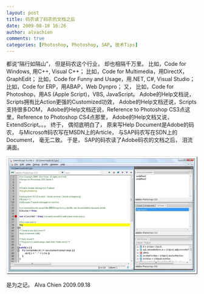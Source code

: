 ```yaml
---
layout: post
title: 码农读了码农的文档之后
date: 2009-08-18 16:26
author: alvachien
comments: true
categories: [Photoshop, Photoshop, SAP, 技术Tips]
---
```

都说“隔行如隔山”，
但是码农这个行业，
却也相隔千万里。
比如，Code for Windows, 用C++, Visual C++；
比如，Code for Multimedia，用DirectX，GraphEdit；
比如，Code for Funny and Usage，用.NET, C#, Visual Studio；
比如，Code for ERP，用ABAP，Web Dynpro；
又，
比如，Code for Photoshop，用AS (Apple Script)，VBS, JavaScript。
Adobe的Help文档说，Scripts拥有比Action更强的Customized功效，
Adobe的Help文档还说，Scripts支持很多DOM，
Adobe的Help文档还说，Reference to Photoshop CS3点这里，Reference to Photoshop CS4点那里，
Adobe的Help文档又说，ExtendScript。。。
终于，
偶彻底明白了，
原来写Help Document是Adobe的码农，
与Microsoft码农写在MSDN上的Article，
与SAP码农写在SDN上的Document，
毫无二致。
于是，
SAP的码农读了Adobe码农的文档之后，
泪流满面。

![Extend Script](/assets/uploads/2010/10/ExtendScript.jpg)

是为之记。
Alva Chien
2009.09.18
